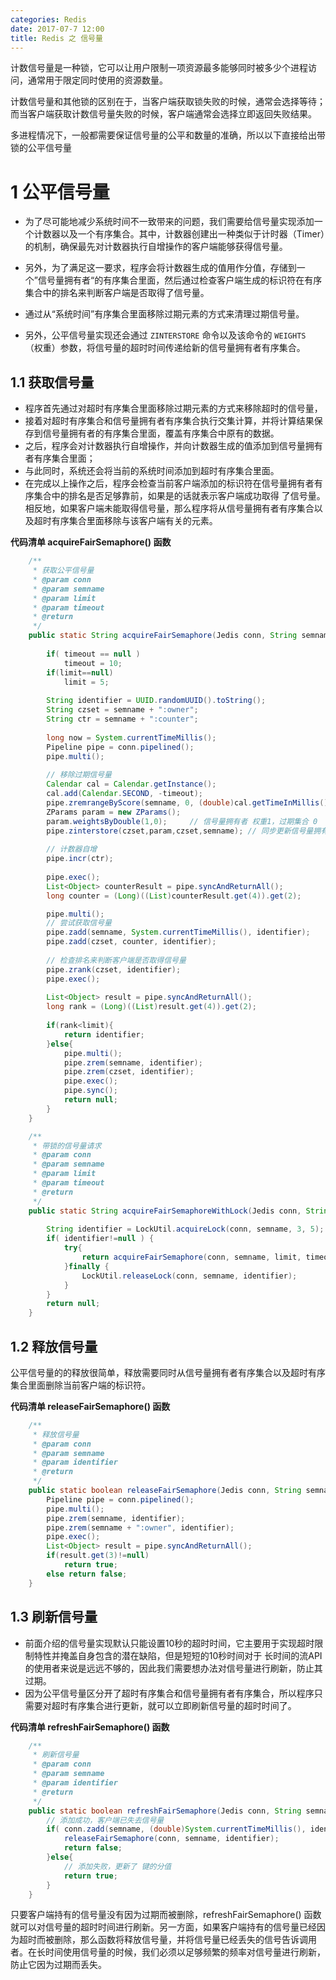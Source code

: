 ```yaml
---
categories: Redis
date: 2017-07-7 12:00
title: Redis 之 信号量
---
```




计数信号量是一种锁，它可以让用户限制一项资源最多能够同时被多少个进程访问，通常用于限定同时使用的资源数量。

计数信号量和其他锁的区别在于，当客户端获取锁失败的时候，通常会选择等待；而当客户端获取计数信号量失败的时候，客户端通常会选择立即返回失败结果。

<!-- more -->

多进程情况下，一般都需要保证信号量的公平和数量的准确，所以以下直接给出带锁的公平信号量



# 1 公平信号量

- 为了尽可能地减少系统时间不一致带来的问题，我们需要给信号量实现添加一个计数器以及一个有序集合。其中，计数器创建出一种类似于计时器（Timer）的机制，确保最先对计数器执行自增操作的客户端能够获得信号量。


- 另外，为了满足这一要求，程序会将计数器生成的值用作分值，存储到一个”信号量拥有者“的有序集合里面，然后通过检查客户端生成的标识符在有序集合中的排名来判断客户端是否取得了信号量。
- 通过从“系统时间”有序集合里面移除过期元素的方式来清理过期信号量。
- 另外，公平信号量实现还会通过 `ZINTERSTORE` 命令以及该命令的 `WEIGHTS` （权重）参数，将信号量的超时时间传递给新的信号量拥有者有序集合。



## 1.1 获取信号量

- 程序首先通过对超时有序集合里面移除过期元素的方式来移除超时的信号量，
- 接着对超时有序集合和信号量拥有者有序集合执行交集计算，并将计算结果保存到信号量拥有者的有序集合里面，覆盖有序集合中原有的数据。
- 之后，程序会对计数器执行自增操作，并向计数器生成的值添加到信号量拥有者有序集合里面；
- 与此同时，系统还会将当前的系统时间添加到超时有序集合里面。
- 在完成以上操作之后，程序会检查当前客户端添加的标识符在信号量拥有者有序集合中的排名是否足够靠前，如果是的话就表示客户端成功取得 了信号量。相反地，如果客户端未能取得信号量，那么程序将从信号量拥有者有序集合以及超时有序集合里面移除与该客户端有关的元素。



**代码清单 acquireFairSemaphore() 函数**

```java
	/**
	 * 获取公平信号量
	 * @param conn
	 * @param semname
	 * @param limit
	 * @param timeout
	 * @return
	 */
	public static String acquireFairSemaphore(Jedis conn, String semname, Integer limit, Integer timeout) {
		
		if( timeout == null ) 
			timeout = 10;
		if(limit==null)
			limit = 5;
			
		String identifier = UUID.randomUUID().toString();
		String czset = semname + ":owner";
		String ctr = semname + ":counter";
		
		long now = System.currentTimeMillis();
		Pipeline pipe = conn.pipelined();
		pipe.multi();
		
		// 移除过期信号量
		Calendar cal = Calendar.getInstance();
		cal.add(Calendar.SECOND, -timeout);
		pipe.zremrangeByScore(semname, 0, (double)cal.getTimeInMillis());
		ZParams param = new ZParams();
		param.weightsByDouble(1,0); 	// 信号量拥有者 权重1，过期集合 0
		pipe.zinterstore(czset,param,czset,semname); // 同步更新信号量拥有者 
		
		// 计数器自增
		pipe.incr(ctr);
		
		pipe.exec();
		List<Object> counterResult = pipe.syncAndReturnAll();
		long counter = (Long)((List)counterResult.get(4)).get(2);

		pipe.multi();
		// 尝试获取信号量
		pipe.zadd(semname, System.currentTimeMillis(), identifier);
		pipe.zadd(czset, counter, identifier);
		
		// 检查排名来判断客户端是否取得信号量
		pipe.zrank(czset, identifier);
		pipe.exec();
		
		List<Object> result = pipe.syncAndReturnAll();
		long rank = (Long)((List)result.get(4)).get(2);
		
		if(rank<limit){
			return identifier;
		}else{
			pipe.multi();
			pipe.zrem(semname, identifier);
			pipe.zrem(czset, identifier);
			pipe.exec();
			pipe.sync();
			return null;
		}
	}

	/**
	 * 带锁的信号量请求
	 * @param conn
	 * @param semname
	 * @param limit
	 * @param timeout
	 * @return
	 */
	public static String acquireFairSemaphoreWithLock(Jedis conn, String semname, Integer limit, Integer timeout) {
		
		String identifier = LockUtil.acquireLock(conn, semname, 3, 5);
		if( identifier!=null ) {
			try{
				return acquireFairSemaphore(conn, semname, limit, timeout);
			}finally {
				LockUtil.releaseLock(conn, semname, identifier);
			}
		}
		return null;
	}
```



## 1.2 释放信号量	

公平信号量的的释放很简单，释放需要同时从信号量拥有者有序集合以及超时有序集合里面删除当前客户端的标识符。

**代码清单 releaseFairSemaphore() 函数**

```java
	/**
	 * 释放信号量
	 * @param conn
	 * @param semname
	 * @param identifier
	 * @return
	 */
	public static boolean releaseFairSemaphore(Jedis conn, String semname, String identifier) {
		Pipeline pipe = conn.pipelined();
		pipe.multi();
		pipe.zrem(semname, identifier);
		pipe.zrem(semname + ":owner", identifier);
		pipe.exec();
		List<Object> result = pipe.syncAndReturnAll();
		if(result.get(3)!=null)
			return true;
		else return false;
	}
```



## 1.3 刷新信号量

- 前面介绍的信号量实现默认只能设置10秒的超时时间，它主要用于实现超时限制特性并掩盖自身包含的潜在缺陷，但是短短的10秒时间对于 长时间的流API的使用者来说是远远不够的，因此我们需要想办法对信号量进行刷新，防止其过期。
- 因为公平信号量区分开了超时有序集合和信号量拥有者有序集合，所以程序只需要对超时有序集合进行更新，就可以立即刷新信号量的超时时间了。

**代码清单 refreshFairSemaphore() 函数**

```java
	/**
	 * 刷新信号量
	 * @param conn
	 * @param semname
	 * @param identifier
	 * @return
	 */
	public static boolean refreshFairSemaphore(Jedis conn, String semname, String identifier) {
		// 添加成功，客户端已失去信号量
		if( conn.zadd(semname, (double)System.currentTimeMillis(), identifier) == 1) {
			releaseFairSemaphore(conn, semname, identifier);
			return false;
		}else{
			// 添加失败，更新了 键的分值
			return true;
		}
	}
```

只要客户端持有的信号量没有因为过期而被删除，refreshFairSemaphore() 函数就可以对信号量的超时时间进行刷新。另一方面，如果客户端持有的信号量已经因为超时而被删除，那么函数将释放信号量，并将信号量已经丢失的信号告诉调用者。在长时间使用信号量的时候，我们必须以足够频繁的频率对信号量进行刷新，防止它因为过期而丢失。